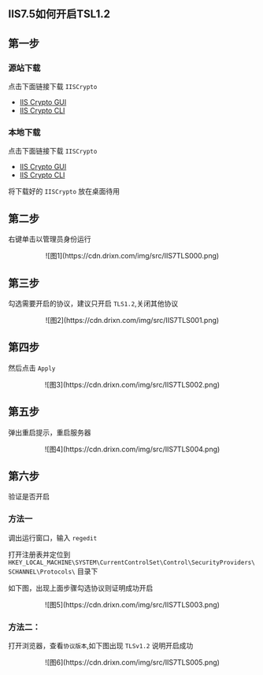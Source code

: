 ## IIS7.5如何开启TSL1.2

## 第一步
### 源站下载
点击下面链接下载 `IISCrypto`
<div class="Download"><ul class="repo"><li class="repo-download"><a href="https://www.nartac.com/Downloads/IISCrypto/IISCrypto.exe" target="_blank" title="Download" data-action="download"><i class="icon icon-download"></i> IIS Crypto GUI </a></li><li class="repo-download"><a href="https://www.nartac.com/Downloads/IISCrypto/IISCryptoCli.exe" target="_blank" title="Download" data-action="download"><i class="icon icon-download"></i> IIS Crypto CLI </a></li></ul></div>

### 本地下载
点击下面链接下载 `IISCrypto`
<div class="Download"><ul class="repo"><li class="repo-download"><a href="https://files.drixn.com/IIS/IISCrypto.exe" target="_blank" title="Download" data-action="download"><i class="icon icon-download"></i> IIS Crypto GUI </a></li><li class="repo-download"><a href="https://files.drixn.com/IIS/IISCryptoCli.exe" target="_blank" title="Download" data-action="download"><i class="icon icon-download"></i> IIS Crypto CLI </a></li></ul></div>

将下载好的 `IISCrypto` 放在桌面待用
## 第二步
右键单击以管理员身份运行
<center>![图1](https://cdn.drixn.com/img/src/IIS7TLS000.png)</center>

## 第三步
勾选需要开启的协议，建议只开启 `TLS1.2`,关闭其他协议
<center>![图2](https://cdn.drixn.com/img/src/IIS7TLS001.png)</center>

## 第四步
然后点击 `Apply`
<center>![图3](https://cdn.drixn.com/img/src/IIS7TLS002.png)</center>

## 第五步
弹出重启提示，重启服务器
<center>![图4](https://cdn.drixn.com/img/src/IIS7TLS004.png)</center>

## 第六步
验证是否开启
### 方法一
调出运行窗口，输入 `regedit`

打开注册表并定位到 `HKEY_LOCAL_MACHINE\SYSTEM\CurrentControlSet\Control\SecurityProviders\SCHANNEL\Protocols\` 目录下

如下图，出现上面步骤勾选协议则证明成功开启
<center>![图5](https://cdn.drixn.com/img/src/IIS7TLS003.png)</center>

### 方法二：
打开浏览器，查看`协议版本`,如下图出现 `TLSv1.2` 说明开启成功
<center>![图6](https://cdn.drixn.com/img/src/IIS7TLS005.png)</center>